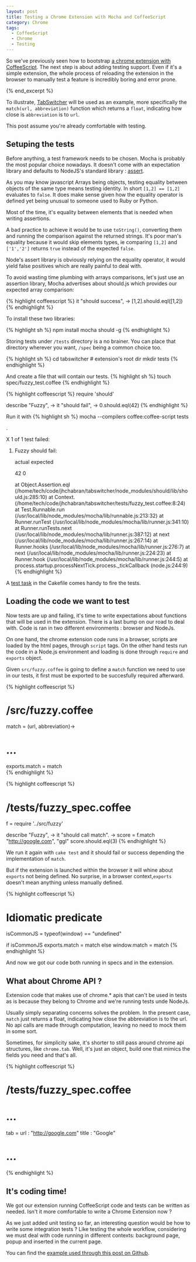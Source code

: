 ```yaml
---
layout: post
title: Testing a Chrome Extension with Mocha and CoffeeScript
category: Chrome
tags:
  - CoffeeScript
  - Chrome
  - Testing
---
```


So we've previously seen how to bootstrap [a chrome extension with CoffeeScript](http://jhchabran.com/blog/2011/12/17/build-a-chrome-extension-with-coffeescript/).
The next step is about adding testing support. Even if it's a simple
extension, the whole process of reloading the extension in the browser
to manually test a feature is incredibly boring and error prone.

{% end_excerpt %}

To illustrate,
[TabSwitcher](https://chrome.google.com/webstore/detail/tabswitcher/gkdkligmcadfbagoeggeohelmgalchcn) will be used as an example, more
specifically the ```match(url, abbreviation)``` function which returns a ```float```, indicating how close is 
```abbreviation``` is to ```url```.

This post assume you're already comfortable with testing.

## Setuping the tests

Before anything, a test framework needs to be chosen. Mocha is probably
the most popular choice nowadays. It doesn't come with an expectation
library and defaults to NodeJS's standard library :
[assert](http://nodejs.org/api/assert.html).

As you may know javascript Arrays being objects, testing equality between objects of the same type
 means testing identity. In short ```[1,2] == [1,2]``` evaluates to ```false```.
It does make sense given how the equality operator is defined yet being
unusual to someone used to Ruby or Python.

Most of the time, it's equality between elements that is needed when
writing assertions.

A bad practice to achieve it would be to use  ```toString()```, converting them and
 running the comparison against the returned strings. It's poor man's
equality because it would skip elements types, ie comparing ```[1,2]```
and ```['1','2']``` returns ```true``` instead of the expected ```false```.

Node's assert library is obviously relying on the equality operator, it
would yield false positives which are really painful to deal with.

To avoid wasting time plumbing with arrays comparisons, let's just use
an assertion library, Mocha advertises about should.js which provides
our expected array comparison: 

{% highlight coffeescript %}
it "should success", ->
  [1,2].should.eql([1,2])
{% endhighlight %}

To install these two libraries:

{% highlight sh %}
npm install mocha should -g
{% endhighlight %}

Storing tests under ```/tests``` directory is a no brainer. You can place
that directory wherever you want, ```/spec``` being a common choice
too.

{% highlight sh %}
cd tabswitcher # extension's root dir
mkdir tests
{% endhighlight %}

And create a file that will contain our tests.
{% highlight sh %}
touch spec/fuzzy_test.coffee
{% endhighlight %}

{% highlight coffeescript %}
require 'should'

describe "Fuzzy", -> 
  it "should fail", ->
    0.should.eql(42)
{% endhighlight %}

Run it with 
{% highlight sh %}
mocha --compilers coffee:coffee-script tests 

  .

  X 1 of 1 test failed:

  1) Fuzzy should fail:
      
      actual expected
      
      42 0
      
      at Object.Assertion.eql
(/home/tech/code/jhchabran/tabswitcher/node_modules/should/lib/should.js:285:10)
      at Context.<anonymous>
(/home/tech/code/jhchabran/tabswitcher/tests/fuzzy_test.coffee:8:24)
      at Test.Runnable.run
(/usr/local/lib/node_modules/mocha/lib/runnable.js:213:32)
      at Runner.runTest
(/usr/local/lib/node_modules/mocha/lib/runner.js:341:10)
      at Runner.runTests.next
(/usr/local/lib/node_modules/mocha/lib/runner.js:387:12)
      at next (/usr/local/lib/node_modules/mocha/lib/runner.js:267:14)
      at Runner.hooks
(/usr/local/lib/node_modules/mocha/lib/runner.js:276:7)
      at next (/usr/local/lib/node_modules/mocha/lib/runner.js:224:23)
      at Runner.hook
(/usr/local/lib/node_modules/mocha/lib/runner.js:244:5)
      at process.startup.processNextTick.process._tickCallback
(node.js:244:9)
{% endhighlight %}

A [test
task](https://github.com/jhchabran/tabswitcher/blob/master/Cakefile#L46) in the Cakefile comes handy to fire the tests.

## Loading the code we want to test 

Now tests are up and failing, it's time to write expectations about
functions that will be used in the extension. There is a last bump on
our road to deal with. Code is ran in two different environments :
browser and NodeJs.

On one hand, the chrome extension code runs in a browser, scripts are loaded by the html
pages, through ```script``` tags. On the other hand tests 
run the code in a Node.js environment and loading is done through
```require``` and ```exports``` object.

Given ```src/fuzzy.coffee``` is going to define a ```match``` function
we need to use in our tests, it first must be exported to be succesfully required
afterward.

{% highlight coffeescript %}
# /src/fuzzy.coffee

match = (url, abbreviation)->
  # ...

exports.match = match  
{% endhighlight %}

{% highlight coffeescript %}
# /tests/fuzzy_spec.coffee

f = require '../src/fuzzy'

describe "Fuzzy", -> 
  it "should call match". ->
    score = f.match "http://google.com", "ggl"
    score.should.eql(3)
{% endhighlight %}

We run it again with ```cake test``` and it should fail or success
depending the implementation of ```match```.

But if the extension is launched within the browser it will whine about
```exports``` not being defined. No surprise, in a browser
context,```exports``` doesn't mean anything unless manually defined.  

{% highlight coffeescript %}
# Idiomatic predicate
isCommonJS = typeof(window) == "undefined"

if isCommonJS
  exports.match = match
else
  window.match = match
{% endhighlight %}

And now we got our code both running in specs and in the extension.

## What about Chrome API ?

Extension code that makes use of chrome.\* apis that can't be used in tests as is because they belong to Chrome and we're running tests unde NodeJs.

Usually simply separating concerns solves the problem. In the
present case, ```match``` just returns a float, indicating how close the
abbreviation is to the url. No api calls are made through computation,
leaving no need to mock them in some sort.

Sometimes, for simplicity sake, it's shorter to still pass around chrome
api structures, like ```chrome.tab```. Well, it's just an object, build
one that mimics the fields you need and that's all. 

{% highlight coffeescript %}
# /tests/fuzzy_spec.coffee
# ...
tab = 
  url   : "http://google.com"
  title : "Google"
# ...
{% endhighlight %}

## It's coding time!

We got our extension running CoffeeScript code and tests can be written as
needed. Isn't it more comfortable to write a Chrome Extension now ?

As we just added unit testing so far, an interesting question would be how to write some integration tests ? Like testing the whole workflow, considering we must deal with code running in different contexts: background page, popup and inserted in the current page.

You can find the [example used through this post on Github](http://github.com/jhchabran/TabSwitcher). 

